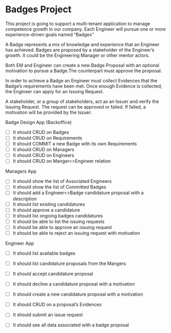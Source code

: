 # Badges Project

This project is going to support a multi-tenant application to manage competence growth in our company.
Each Engineer will pursue one or more experience-driven goals named “Badges”

A Badge represents a mix of knowledge and experience that an Engineer has achieved.
Badges are proposed by a stakeholder of the Engineer’s growth. It could be the Engineering Manager or other mentor actors.

Both EM and Engineer can create a new Badge Proposal with an optional motivation to pursue a Badge.The counterpart must approve the proposal.

In order to achieve a Badge an Engineer must collect Evidences that the Badge’s requirements have been met.
Once enough Evidence is collected, the Engineer can apply for an Issuing Request.

A stakeholder, or a group of stakeholders, act as an Issuer and verify the Issuing Request.
The request can be approved or failed. If failed, a motivation will be provided by the Issuer.

Badge Design App (Backoffice)
- [ ] It should CRUD on Badges
- [ ] It should CRUD on Requirements
- [ ] It should COMMIT a new Badge with its own Requirements
- [ ] It should CRUD on Managers
- [ ] It should CRUD  on Engineers
- [ ] It should CRUD on Manger<>Engineer relation

Managers App
- [ ] It should show the list of Associated Engineers
- [ ] It should show the list of Committed Badges
- [ ] It should add a Engineer<>Badge candidature proposal with a description
- [ ] It should list existing candidatures
- [ ] It should approve a candidature
- [ ] It should list ongoing badges candidatures
- [ ] It should be able to list the issuing requests
- [ ] It should be able to approve an issuing request
- [ ] It should be able to reject an issuing request with motivation

Engineer App
- [ ] It should list available badges
- [ ] It should list candidature proposals from the Mangers
- [ ] It should accept candidature proposal
- [ ] It should decline a candidature proposal with a motivation
- [ ] It should create a new candidature proposal with a motivation
- [ ] It should CRUD on a proposal’s Evidences
- [ ] It should submit an issue request
- [ ] It should see all data associated with a badge proposal

